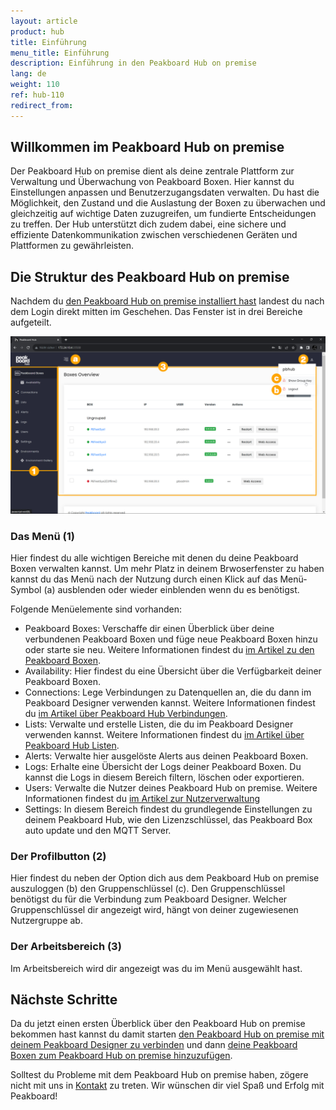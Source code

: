 ```yaml
---
layout: article
product: hub
title: Einführung
menu_title: Einführung
description: Einführung in den Peakboard Hub on premise
lang: de
weight: 110
ref: hub-110
redirect_from:
---
```


## Willkommen im Peakboard Hub on premise

Der Peakboard Hub on premise dient als deine zentrale Plattform zur Verwaltung und Überwachung von Peakboard Boxen. Hier kannst du Einstellungen anpassen und Benutzerzugangsdaten verwalten. Du hast die Möglichkeit, den Zustand und die Auslastung der Boxen zu überwachen und gleichzeitig auf wichtige Daten zuzugreifen, um fundierte Entscheidungen zu treffen. Der Hub unterstützt dich zudem dabei, eine sichere und effiziente Datenkommunikation zwischen verschiedenen Geräten und Plattformen zu gewährleisten.

## Die Struktur des Peakboard Hub on premise

Nachdem du [den Peakboard Hub on premise installiert hast](/hub/Peakboard%20Hub%20on%20premise/de-hub_installation.html) landest du nach dem Login direkt mitten im Geschehen.
Das Fenster ist in drei Bereiche aufgeteilt.

![Peakboard Hub](/assets/images/hub/de_hub_get-started-01.png)

### Das Menü (1)

Hier findest du alle wichtigen Bereiche mit denen du deine Peakboard Boxen verwalten kannst.
Um mehr Platz in deinem Brwoserfenster zu haben kannst du das Menü nach der Nutzung durch einen Klick auf das Menü-Symbol (a) ausblenden oder wieder einblenden wenn du es benötigst.

Folgende Menüelemente sind vorhanden:

* Peakboard Boxes: Verschaffe dir einen Überblick über deine verbundenen Peakboard Boxen und füge neue Peakboard Boxen hinzu oder starte sie neu. Weitere Informationen findest du [im Artikel zu den Peakboard Boxen](/hub/de-hub_boxmanagement.html).
* Availability: Hier findest du eine Übersicht über die Verfügbarkeit deiner Peakboard Boxen.
* Connections: Lege Verbindungen zu Datenquellen an, die du dann im Peakboard Designer verwenden kannst. Weitere Informationen findest du [im  Artikel über Peakboard Hub Verbindungen](/hub/de-hub_sharedconnections.html).
* Lists: Verwalte und erstelle Listen, die du im Peakboard Designer verwenden kannst. Weitere Informationen findest du [im  Artikel über Peakboard Hub Listen](/hub/de-hub_variableslist.html).
* Alerts: Verwalte hier ausgelöste Alerts aus deinen Peakboard Boxen.
* Logs: Erhalte eine Übersicht der Logs deiner Peakboard Boxen. Du kannst die Logs in diesem Bereich filtern, löschen oder exportieren.
* Users: Verwalte die Nutzer deines Peakboard Hub on premise. Weitere Informationen findest du [im Artikel zur Nutzerverwaltung](/hub/de-hub_usermanagement.html)
* Settings: In diesem Bereich findest du grundlegende Einstellungen zu deinem Peakboard Hub, wie den Lizenzschlüssel, das Peakboard Box auto update und den MQTT Server.

### Der Profilbutton (2)

Hier findest du neben der Option dich aus dem Peakboard Hub on premise auszuloggen (b) den Gruppenschlüssel (c). Den Gruppenschlüssel benötigst du für die Verbindung zum Peakboard Designer. Welcher Gruppenschlüssel dir angezeigt wird, hängt von deiner zugewiesenen Nutzergruppe ab.

### Der Arbeitsbereich (3)

Im Arbeitsbereich wird dir angezeigt was du im Menü ausgewählt hast.

## Nächste Schritte

Da du jetzt einen ersten Überblick über den Peakboard Hub on premise bekommen hast kannst du damit starten [den Peakboard Hub on premise mit deinem Peakboard Designer zu verbinden](/hub/de-hub_connectpbdesigner.html) und dann [deine Peakboard Boxen zum Peakboard Hub on premise hinzuzufügen](/hub/de-hub_boxmanagement.html).

Solltest du Probleme mit dem Peakboard Hub on premise haben, zögere nicht mit uns in [Kontakt](mailto:support@peakboard.com) zu treten. Wir wünschen dir viel Spaß und Erfolg mit Peakboard!
